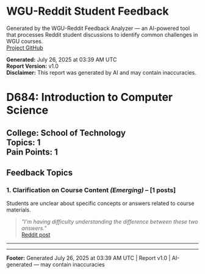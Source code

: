 # WGU-Reddit Student Feedback

Generated by the WGU-Reddit Feedback Analyzer — an AI-powered tool that processes Reddit student discussions to identify common challenges in WGU courses.  
[Project GitHub](https://wgudataninja.github.io/wgu-reddit-monitoring-pipeline/)

**Generated:** July 26, 2025 at 03:39 AM UTC  
**Report Version:** v1.0  
**Disclaimer:** This report was generated by AI and may contain inaccuracies.  
# D684: Introduction to Computer Science
**College:** School of Technology  
**Topics:** 1  
**Pain Points:** 1  
---
## Feedback Topics
### 1. Clarification on Course Content _(Emerging)_ – [1 posts]
Students are unclear about specific concepts or answers related to course materials.  
> _"I'm having difficulty understanding the difference between these two answers."_  
> [Reddit post](https://reddit.com/comments/1knn43o)  
---
---
**Footer:** Generated July 26, 2025 at 03:39 AM UTC | Report v1.0 | AI-generated — may contain inaccuracies  